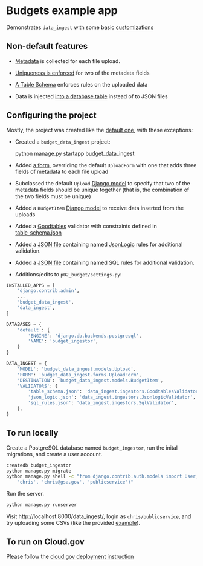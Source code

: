 
# Budgets example app

Demonstrates `data_ingest` with some basic [customizations](../../docs/customize.md)

## Non-default features

- [Metadata](../../docs/customize.md) is collected for each file upload.

- [Uniqueness is enforced](../../docs/customize.md) for two of the metadata fields

- [A Table Schema](../../docs/customize.md) enforces rules on the uploaded data

- Data is injected [into a database table](../../docs/customize.md) instead of to JSON files

## Configuring the project

Mostly, the project was created like the [default one](../defaults/README.md), with these
exceptions:

- Created a `budget_data_ingest` project:

    python manage.py startapp budget_data_ingest

- Added [a form](budget_data_ingest/forms.py), overriding the default `UploadForm` with one that adds three fields of metadata to each file upload

- Subclassed the default `Upload` [Django model](budget_data_ingest/models.py) to specify that two of the metadata fields should be unique together (that is, the combination of the two fields must be unique)

- Added a `BudgetItem` [Django model](budget_data_ingest/models.py) to receive data inserted from the uploads

- Added a [Goodtables](https://github.com/frictionlessdata/goodtables-py) 
  validator with constraints defined in [table_schema.json](table_schema.json)
  
- Added a [JSON file](json_logic.json) 
  containing named [JsonLogic](http://jsonlogic.com/) 
  rules for additional validation.

- Added a [JSON file](sql_rules.json)
  containing named SQL rules for additional validation.

- Additions/edits to `p02_budget/settings.py`:

```python
INSTALLED_APPS = [
    'django.contrib.admin',
    ...
    'budget_data_ingest',
    'data_ingest',
]

DATABASES = {
    'default': {
        'ENGINE': 'django.db.backends.postgresql',
        'NAME': 'budget_ingestor',
    }
}

DATA_INGEST = {
    'MODEL': 'budget_data_ingest.models.Upload',
    'FORM': 'budget_data_ingest.forms.UploadForm',
    'DESTINATION': 'budget_data_ingest.models.BudgetItem',
    'VALIDATORS': {
        'table_schema.json': 'data_ingest.ingestors.GoodtablesValidator',
        'json_logic.json': 'data_ingest.ingestors.JsonlogicValidator',
        'sql_rules.json': 'data_ingest.ingestors.SqlValidator',
    },
}
```
## To run locally

Create a PostgreSQL database named `budget_ingestor`, run the inital migrations, and
create a user account.

```bash
createdb budget_ingestor
python manage.py migrate
python manage.py shell -c "from django.contrib.auth.models import User; User.objects.create_user(
    'chris', 'chris@gsa.gov', 'publicservice')"
```

Run the server.

```bash
python manage.py runserver
```

Visit http://localhost:8000/data_ingest/, login as `chris/publicservice`, and try uploading
some CSVs (like the provided [example](b01.csv)).

## To run on Cloud.gov

Please follow the [cloud.gov deployment instruction](../cloud.gov.md)
